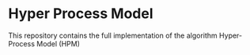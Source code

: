# Hyper Process Model


This repository contains the full implementation of the algorithm Hyper-Process Model (HPM)
